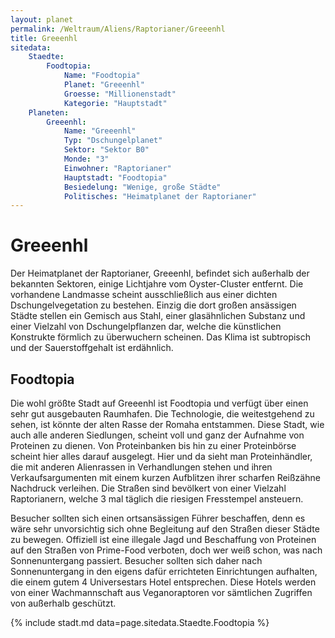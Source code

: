 ```yaml
---
layout: planet
permalink: /Weltraum/Aliens/Raptorianer/Greeenhl
title: Greeenhl
sitedata:
    Staedte:
        Foodtopia:
            Name: "Foodtopia"
            Planet: "Greeenhl"
            Groesse: "Millionenstadt"
            Kategorie: "Hauptstadt"
    Planeten:
        Greeenhl:
            Name: "Greeenhl"
            Typ: "Dschungelplanet"
            Sektor: "Sektor B0"
            Monde: "3"
            Einwohner: "Raptorianer"
            Hauptstadt: "Foodtopia"
            Besiedelung: "Wenige, große Städte"
            Politisches: "Heimatplanet der Raptorianer"
---
```


# Greeenhl

Der Heimatplanet der Raptorianer, Greeenhl, befindet sich außerhalb der bekannten Sektoren, einige Lichtjahre vom Oyster-Cluster entfernt. Die vorhandene Landmasse scheint ausschließlich aus einer dichten Dschungelvegetation zu bestehen. Einzig die dort großen ansässigen Städte stellen ein Gemisch aus Stahl, einer glasähnlichen Substanz und einer Vielzahl von Dschungelpflanzen dar, welche die künstlichen Konstrukte förmlich zu überwuchern scheinen. Das Klima ist subtropisch und der Sauerstoffgehalt ist erdähnlich.

## Foodtopia

Die wohl größte Stadt auf Greeenhl ist Foodtopia und verfügt über einen sehr gut ausgebauten Raumhafen. Die Technologie, die weitestgehend zu sehen, ist könnte der alten Rasse der Romaha entstammen. Diese Stadt, wie auch alle anderen Siedlungen, scheint voll und ganz der Aufnahme von Proteinen zu dienen. Von Proteinbanken bis hin zu einer Proteinbörse scheint hier alles darauf ausgelegt. Hier und da sieht man Proteinhändler, die mit anderen Alienrassen in Verhandlungen stehen und ihren Verkaufsargumenten mit einem kurzen Aufblitzen ihrer scharfen Reißzähne Nachdruck verleihen. Die Straßen sind bevölkert von einer Vielzahl Raptorianern, welche 3 mal täglich die riesigen Fresstempel ansteuern.

Besucher sollten sich einen ortsansässigen Führer beschaffen, denn es wäre sehr unvorsichtig sich ohne Begleitung auf den Straßen dieser Städte zu bewegen. Offiziell ist eine illegale Jagd und Beschaffung von Proteinen auf den Straßen von Prime-Food verboten, doch wer weiß schon, was nach Sonnenuntergang passiert. Besucher sollten sich daher nach Sonnenuntergang in den eigens dafür errichteten Einrichtungen aufhalten, die einem gutem 4 Universestars Hotel entsprechen. Diese Hotels werden von einer Wachmannschaft aus Veganoraptoren vor sämtlichen Zugriffen von außerhalb geschützt.

{% include stadt.md data=page.sitedata.Staedte.Foodtopia %}
